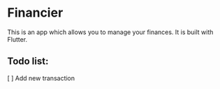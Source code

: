 # Financier
This is an app which allows you to manage your finances. It is built with Flutter.

## Todo list:

[ ] Add new transaction
